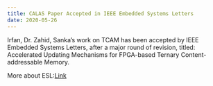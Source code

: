 ```yaml
---
title: CALAS Paper Accepted in IEEE Embedded Systems Letters
date: 2020-05-26
---
```


<!--more-->

Irfan, Dr. Zahid, Sanka’s work on TCAM has been accepted by IEEE Embedded Systems Letters, after a major round of revision, titled: Accelerated Updating Mechanisms for FPGA-based Ternary Content-addressable Memory.

More about ESL:[Link](https://ieee-ceda.org/publication/ieee-embedded-systems-letters-esl)
